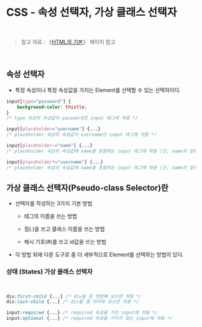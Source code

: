 # CSS - 속성 선택자, 가상 클래스 선택자

<br/>

>  참고 자료 : 《<a href="https://github.com/SangYoonLee1231/TIL/blob/main/HTML%20%26%20CSS/html_basic_concept.md">HTML의 기본</a>》 페이지 참고

<br/>

## 속성 선택자

* 특정 속성이나 특정 속성값을 가지는 Element를 선택할 수 있는 선택자이다.

```css
input[type="password"] {
    background-color: thistle;
}
/* type 속성의 속성값이 password인 input 태그에 적용 */
```
```css
input[placeholder="username"] {...}
/* placeholder 속성의 속성값이 username인 input 태그에 적용 */
```
```css
input[placeholder~="name"] {...}
/* placeholder 속성의 속성값에 name을 포함하는 input 태그에 적용 (단, name의 앞뒤에 공백이 반드시 있어야 한다.) */
```
```css
input[placeholder*="username"] {...}
/* placeholder 속성의 속성값에 name을 포함하는 input 태그에 적용 (단, name의 앞뒤에 공백이 없어도 된다.) */
```

## 가상 클래스 선택자(Pseudo-class Selector)란

* 선택자를 작성하는 3가지 기본 방법

    * 태그의 이름을 쓰는 방법

    * 점(.)을 쓰고 클래스 이름을 쓰는 방법

    * 해시 기호(#)를 쓰고 id값을 쓰는 방법

* 이 방법 외에 다른 도구로 좀 더 세부적으로 Element를 선택하는 방법이 있다.

### 상태 (States) 가상 클래스 선택자

<br/>

```css
div:first-child {...} /* div들 중 첫번째 요소만 적용 */
div:last-child {...} /* div들 중 마지막 요소만 적용 */
```

```css
input:required {...} /* required 속성을 가진 input에 적용 */
input:optional {...} /* required 속성을 가지지 않는 input에 적용 */
```
